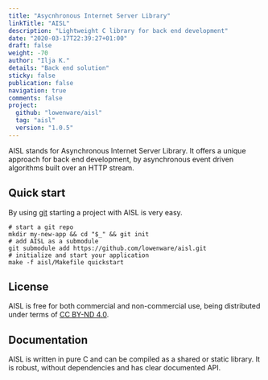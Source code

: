 ```yaml
---
title: "Asycnhronous Internet Server Library"
linkTitle: "AISL"
description: "Lightweight C library for back end development"
date: "2020-03-17T22:39:27+01:00"
draft: false
weight: -70
author: "Ilja K."
details: "Back end solution"
sticky: false
publication: false
navigation: true
comments: false
project:
  github: "lowenware/aisl"
  tag: "aisl"
  version: "1.0.5"
---
```


AISL stands for Asynchronous Internet Server Library. It offers a unique
approach for back end development, by asynchronous event driven algorithms built
over an HTTP stream. 

## Quick start

By using [git](https://git-scm.com) starting a project with AISL is very easy.

```shell
# start a git repo
mkdir my-new-app && cd "$_" && git init
# add AISL as a submodule
git submodule add https://github.com/lowenware/aisl.git
# initialize and start your application
make -f aisl/Makefile quickstart
```

## License

AISL is free for both commercial and non-commercial use, being distributed under terms of [CC BY-ND 4.0](https://creativecommons.org/licenses/by-nd/4.0/).


## Documentation

AISL is written in pure C and can be compiled as a shared or static library.
It is robust, without dependencies and has clear documented API.
